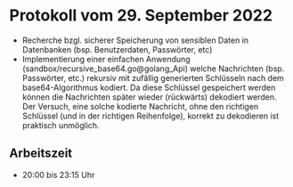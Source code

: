 # Protokoll vom 29. September 2022
- Recherche bzgl. sicherer Speicherung von sensiblen Daten in Datenbanken (bsp. Benutzerdaten, Passwörter, etc)
- Implementierung einer einfachen Anwendung (sandbox/recursive_base64.go@golang_Api) welche Nachrichten (bsp. Passwörter, etc.) rekursiv mit zufällig generierten Schlüsseln nach dem base64-Algorithmus kodiert. Da diese Schlüssel gespeichert werden können die Nachrichten später wieder (rückwärts) dekodiert werden. Der Versuch, eine solche kodierte Nachricht, ohne den richtigen Schlüssel (und in der richtigen Reihenfolge), korrekt zu dekodieren ist praktisch unmöglich. 

## Arbeitszeit
<!-- { "progress": true, "date": ["22/09/29"] } -->
- 20:00 bis 23:15 Uhr
<!-- { "progress": false } -->

